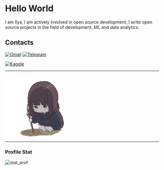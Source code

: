 # Hello World

I am Ilya, I am actively involved in open source development, I write open source projects in the field of development, ML and data analytics.

## Contacts
[![Gmail](https://img.shields.io/badge/-Gmail-%23333?style=for-the-badge&logo=gmail)](mailto:ichugynov@gmail.com)
[![Telegram](https://img.shields.io/badge/-Telegram-%232CA5E0?style=for-the-badge&logo=telegram)](https://t.me/Ilyaqwertyqw)
<!--[![LinkedIn](https://img.shields.io/badge/-LinkedIn-%230077B5?style=for-the-badge&logo=linkedin)](https://linkedin.com/in/your_username)-->
[![Kaggle](https://img.shields.io/badge/-Kaggle-%23F0E450?style=for-the-badge&logo=kaggle)](https://www.kaggle.com/ilyachugynovgmailcom)
<!--[![Хабр](https://img.shields.io/badge/-Хабр-%23167DF0?style=for-the-badge&logo=habr)](https://habr.com/ru/users/your_username)-->

---

![chibi-anime](gifs/sad-cute.gif)

---

### Profile Stat
![stat_prof](https://github-readme-stats.vercel.app/api?username=IlyaElevrin&show_icons=true&theme=dark)
